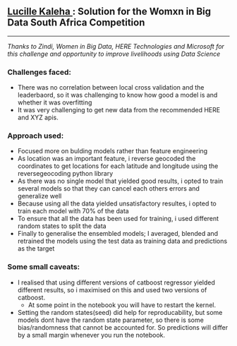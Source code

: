 ## [Lucille Kaleha ](https://www.linkedin.com/in/lucillekaleha/): **Solution for the Womxn in Big Data South Africa Competition**


---
*Thanks to Zindi, Women in Big Data, HERE Technologies and Microsoft for this challenge and opportunity to improve livelihoods using Data Science*

### Challenges faced:
 - There was no correlation between local cross validation and the leaderbaord, so it was challenging to know how good a model is and whether it was overfitting
 - It was very challenging to get new data from the recommended HERE and XYZ apis.
 
### Approach used:
 - Focused more on bulding models rather than feature engineering
 - As location was an important feature, i reverse geocoded the coordinates to get locations for each latitude and longitude using the reversegeocoding python library
 - As there was no single model that yielded good results, i opted to train several models so that they can cancel each others errors and generalize well
 - Because using all the data yielded unsatisfactory resultes, i opted to train each model with 70% of the data
 - To ensure that all the data has been used for training, i used different random states to split the data
 - Finally to generalise the ensembled models; I averaged, blended and retrained the models using the test data as training data and predictions as the target
 
### Some small caveats:
 - I realised that using different versions of catboost regressor yielded different results, so i maximised on this and used two versions of catboost.
    - At some point in the notebook you will have to restart the kernel.
 - Setting the random states(seed) did help for reproducability, but some models dont have the random state parameter, so there is some bias/randomness that cannot be accounted for. So predictions will differ by a small margin whenever you run the notebook.
 

